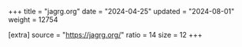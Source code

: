 +++
title = "jagrg.org"
date = "2024-04-25"
updated = "2024-08-01"
weight = 12754

[extra]
source = "https://jagrg.org/"
ratio = 14
size = 12
+++
